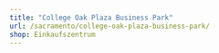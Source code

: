 ```yaml
---
title: "College Oak Plaza Business Park"
url: /sacramento/college-oak-plaza-business-park/
shop: Einkaufszentrum
---
```

